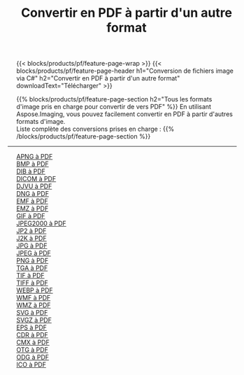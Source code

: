 ﻿---
title: Convertir en PDF à partir d'un autre format 
weight: 3920
url: /fr/java/conversion/to/pdf 
lang: fr
langdirlevel: 2
locales: zh-hans,ja,it,ru,de,es,fr,nl,id,lt,pl,pt,vi,tr,ko,zh-hant,ar,hi,th,sv,cs,uk,he
description: En utilisant Aspose.Imaging, vous pouvez facilement convertir en PDF à partir d'un autre format
---

{{< blocks/products/pf/feature-page-wrap >}}
{{< blocks/products/pf/feature-page-header h1="Conversion de fichiers image via C#" h2="Convertir en PDF à partir d'un autre format" downloadText="Télécharger" >}}


{{% blocks/products/pf/feature-page-section  h2="Tous les formats d'image pris en charge pour convertir de vers PDF" %}}
En utilisant Aspose.Imaging, vous pouvez facilement convertir en PDF à partir d'autres formats d'image.
<br/>
Liste complète des conversions prises en charge :
{{% /blocks/products/pf/feature-page-section %}}
<div class="container-fluid productfamilypage bg-gray">
    <div class="convertypes bg-gray agp-content section">
        <div class="container">
		<hr style="margin-left:-20px;"/>
		<div class="row other-converters">
		    <div class='col-md-2 other-converter remove-lp remove-rp'><a href="/imaging/fr/java/conversion/apng-to-pdf" >APNG à PDF</a></div>
<div class='col-md-2 other-converter remove-lp remove-rp'><a href="/imaging/fr/java/conversion/bmp-to-pdf" >BMP à PDF</a></div>
<div class='col-md-2 other-converter remove-lp remove-rp'><a href="/imaging/fr/java/conversion/dib-to-pdf" >DIB à PDF</a></div>
<div class='col-md-2 other-converter remove-lp remove-rp'><a href="/imaging/fr/java/conversion/dicom-to-pdf" >DICOM à PDF</a></div>
<div class='col-md-2 other-converter remove-lp remove-rp'><a href="/imaging/fr/java/conversion/djvu-to-pdf" >DJVU à PDF</a></div>
<div class='col-md-2 other-converter remove-lp remove-rp'><a href="/imaging/fr/java/conversion/dng-to-pdf" >DNG à PDF</a></div>
<div class='col-md-2 other-converter remove-lp remove-rp'><a href="/imaging/fr/java/conversion/emf-to-pdf" >EMF à PDF</a></div>
<div class='col-md-2 other-converter remove-lp remove-rp'><a href="/imaging/fr/java/conversion/emz-to-pdf" >EMZ à PDF</a></div>
<div class='col-md-2 other-converter remove-lp remove-rp'><a href="/imaging/fr/java/conversion/gif-to-pdf" >GIF à PDF</a></div>
<div class='col-md-2 other-converter remove-lp remove-rp'><a href="/imaging/fr/java/conversion/jpeg2000-to-pdf" >JPEG2000 à PDF</a></div>
<div class='col-md-2 other-converter remove-lp remove-rp'><a href="/imaging/fr/java/conversion/jp2-to-pdf" >JP2 à PDF</a></div>
<div class='col-md-2 other-converter remove-lp remove-rp'><a href="/imaging/fr/java/conversion/j2k-to-pdf" >J2K à PDF</a></div>
<div class='col-md-2 other-converter remove-lp remove-rp'><a href="/imaging/fr/java/conversion/jpg-to-pdf" >JPG à PDF</a></div>
<div class='col-md-2 other-converter remove-lp remove-rp'><a href="/imaging/fr/java/conversion/jpeg-to-pdf" >JPEG à PDF</a></div>
<div class='col-md-2 other-converter remove-lp remove-rp'><a href="/imaging/fr/java/conversion/png-to-pdf" >PNG à PDF</a></div>
<div class='col-md-2 other-converter remove-lp remove-rp'><a href="/imaging/fr/java/conversion/tga-to-pdf" >TGA à PDF</a></div>
<div class='col-md-2 other-converter remove-lp remove-rp'><a href="/imaging/fr/java/conversion/tif-to-pdf" >TIF à PDF</a></div>
<div class='col-md-2 other-converter remove-lp remove-rp'><a href="/imaging/fr/java/conversion/tiff-to-pdf" >TIFF à PDF</a></div>
<div class='col-md-2 other-converter remove-lp remove-rp'><a href="/imaging/fr/java/conversion/webp-to-pdf" >WEBP à PDF</a></div>
<div class='col-md-2 other-converter remove-lp remove-rp'><a href="/imaging/fr/java/conversion/wmf-to-pdf" >WMF à PDF</a></div>
<div class='col-md-2 other-converter remove-lp remove-rp'><a href="/imaging/fr/java/conversion/wmz-to-pdf" >WMZ à PDF</a></div>
<div class='col-md-2 other-converter remove-lp remove-rp'><a href="/imaging/fr/java/conversion/svg-to-pdf" >SVG à PDF</a></div>
<div class='col-md-2 other-converter remove-lp remove-rp'><a href="/imaging/fr/java/conversion/svgz-to-pdf" >SVGZ à PDF</a></div>
<div class='col-md-2 other-converter remove-lp remove-rp'><a href="/imaging/fr/java/conversion/eps-to-pdf" >EPS à PDF</a></div>
<div class='col-md-2 other-converter remove-lp remove-rp'><a href="/imaging/fr/java/conversion/cdr-to-pdf" >CDR à PDF</a></div>
<div class='col-md-2 other-converter remove-lp remove-rp'><a href="/imaging/fr/java/conversion/cmx-to-pdf" >CMX à PDF</a></div>
<div class='col-md-2 other-converter remove-lp remove-rp'><a href="/imaging/fr/java/conversion/otg-to-pdf" >OTG à PDF</a></div>
<div class='col-md-2 other-converter remove-lp remove-rp'><a href="/imaging/fr/java/conversion/odg-to-pdf" >ODG à PDF</a></div>
<div class='col-md-2 other-converter remove-lp remove-rp'><a href="/imaging/fr/java/conversion/ico-to-pdf" >ICO à PDF</a></div>
                </div>
        </div>
    </div>
</div>
<br/>

